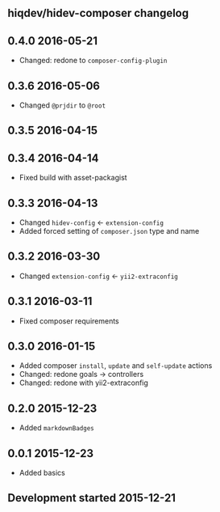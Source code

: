 hiqdev/hidev-composer changelog
-------------------------------

## 0.4.0 2016-05-21

- Changed: redone to `composer-config-plugin`

## 0.3.6 2016-05-06

- Changed `@prjdir` to `@root`

## 0.3.5 2016-04-15


## 0.3.4 2016-04-14

- Fixed build with asset-packagist

## 0.3.3 2016-04-13

- Changed `hidev-config` <- `extension-config`
- Added forced setting of `composer.json` type and name

## 0.3.2 2016-03-30

- Changed `extension-config` <- `yii2-extraconfig`

## 0.3.1 2016-03-11

- Fixed composer requirements

## 0.3.0 2016-01-15

- Added composer `install`, `update` and `self-update` actions
- Changed: redone goals -> controllers
- Changed: redone with yii2-extraconfig

## 0.2.0 2015-12-23

- Added `markdownBadges`

## 0.0.1 2015-12-23

- Added basics

## Development started 2015-12-21

